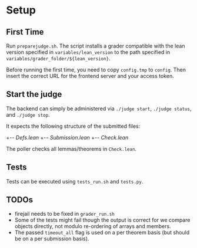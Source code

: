 # Setup

## First Time
Run `preparejudge.sh`. The script installs a grader compatible with the lean version specified in `variables/lean_version` to the path specified in `variables/grader_folder/${lean_version}`.

Before running the first time, you need to copy `config.tmp` to `config`.
Then insert the correct URL for the frontend server and your access token.

## Start the judge
The backend can simply be administered via
`./judge start`, `./judge status`, and `./judge stop`.

It expects the following structure of the submitted files:

+-- _Defs.lean_
+-- _Submission.lean_
+-- _Check.lean_

The poller checks all lemmas/theorems in `Check.lean`. 

## Tests
Tests can be executed using `tests_run.sh` and `tests.py`.

## TODOs
- firejail needs to be fixed in `grader_run.sh`
- Some of the tests might fail though the output is correct for we compare objects directly, not modulo re-ordering of arrays and members.
- The passed `timeout_all` flag is used on a per theorem basis (but should be on a per submission basis).
